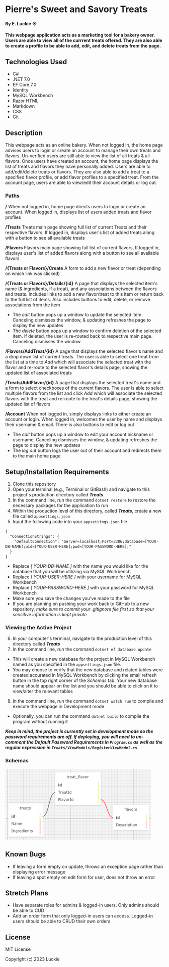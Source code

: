 # Pierre's Sweet and Savory Treats

#### By E. Luckie ☀️

#### This webpage application acts as a marketing tool for a bakery owner. Users are able to view all of the currrent treats offered. They are also able to create a profile to be able to add, edit, and delete treats from the page.

## Technologies Used

* C#
* .NET 7.0
* EF Core 7.0
* Identity
* MySQL Workbench
* Razor HTML
* Markdown
* CSS
* Git

## Description
This webpage acts as an online bakery. When not logged in, the home page advises users to login or create an account to manage their own treats and flavors. Un-verified users are still able to view the list of all treats & all flavors. Once users have created an account, the home page displays the list of treats and flavors they have personally added. Users are able to add/edit/delete treats or flavors. They are also able to add a treat to a specified flavor profile, or add flavor profiles to a specified treat. From the account page, users are able to view/edit their account details or log out.

### Paths

**/** When not logged in, home page directs users to login or create an account. When logged in, displays list of users added treats and flavor profiles

**/Treats** Treats main page showing full list of current Treats and their respective flavors. If logged in, displays user's list of added treats along with a button to see all available treats

**/Flavors** Flavors main page showing full list of current flavors, If logged in, displays user's list of added flavors along with a button to see all available flavors

**/{Treats or Flavors}/Create** A form to add a new flavor or treat (depending on which link was clicked)

**/{Treats or Flavors}/Details/{id}** A page that displays the selected item's name (& ingredients, if a treat), and any associations between the flavors and treats. Includes links to add a new flavor/treat to this item or return back to the full list of items. Also includes buttons to edit, delete, or remove associations from the item
* The _edit_ button pops up a window to update the selected item. Canceling dismisses the window, & updating refreshes the page to display the new updates
* The _delete_ button pops up a window to confirm deletion of the selected item. If deleted, the user is re-routed back to respective main page. Canceling dismisses the window

**/Flavors/AddTreat/{id}** A page that displays the selected flavor's name and a drop down list of current treats. The user is able to select one treat from the list at a time to _Add_ which will associate the selected treat with the flavor and re-route to the selected flavor's details page, showing the updated list of associated treats

**/Treats/AddFlavor/{id}** A page that displays the selected treat's name and a form to select checkboxes of the current flavors. The user is able to select multiple flavors from the list and click _Add_ which will associate the selected flavors with the treat and re-route to the treat's details page, showing the updated list of flavors

**/Account** When not logged in, simply displays links to either create an account or login. When logged in, welcomes the user by name and displays their username & email. There is also buttons to edit or log out
* The _edit_ button pops up a window to edit your account nickname or username. Canceling dismisses the window, & updating refreshes the page to display the new updates
* The _log out_ button logs the user out of their account and redirects them to the main home page



## Setup/Installation Requirements

1. Clone this repository
2. Open your terminal (e.g., Terminal or GitBash) and navigate to this project's production directory called _**Treats**_.
3. In the command line, run the command ``dotnet restore`` to restore the necessary packages for the application to run
4. Within the production level of this directory, called _**Treats**_, create a new file called ``appsettings.json``
5. Input the following code into your ``appsettings.json`` file

```
{
  "ConnectionStrings": {
    "DefaultConnection": "Server=localhost;Port=3306;database=[YOUR-DB-NAME];uid=[YOUR-USER-HERE];pwd=[YOUR-PASSWORD-HERE];"
  }
}
```
* Replace _[ YOUR-DB-NAME ]_ with the name you would like for the database that you will be utilizing via MySQL Workbench
* Replace _[ YOUR-USER-HERE ]_ with your username for MySQL Workbench
* Replace _[ YOUR-PASSWORD-HERE ]_ with your password for MySQL Workbench
* Make sure you save the changes you've made to the file
* If you are planning on pushing your work back to GitHub to a new repository, _make sure to commit your .gitignore file first so that your sensitive information is kept private_

### Viewing the Active Project
6. In your computer's terminal, navigate to the production level of this directory called _**Treats**_
7. In the command line, run the command ``dotnet ef database update``
* This will create a new database for the project in MySQL Workbench named as you specified in the ``appsettings.json`` file.
* You may choose to verify that the new database and related tables were created accurated in MySQL Workbench by clicking the small refresh button in the top right corner of the _Schemas_ tab. Your new database name should appear on the list and you should be able to click on it to view/alter the relevant tables
8. In the command line, run the command ``dotnet watch run`` to compile and execute the webpage in Development mode
* Optionally, you can run the command ``dotnet build`` to compile the program without running it

_**Keep in mind, the project is currently set in development mode so the password requirements are off. If deploying, you will need to un-comment the Default Password Requirements in ``Program.cs`` as well as the regular expression in ``Treats/ViewModels/RegisterViewModel.cs``**_

### Schemas
![screenshot of database tables displaying all properties of Flavor, all properties of Treat, and tying the connection between the 2 to a TreatFlavor table with TreatId and FlavorId being the connecting piece](Treats/wwwroot/img/schema.png)

## Known Bugs

* If leaving a form empty on update, throws an exception page rather than displaying error message
* If leaving a spot empty on edit form for user, does not throw an error

## Stretch Plans

* Have separate roles for admins & logged-in users. Only admins should be able to CUD
* Add an order form that only logged-in users can access. Logged-in users should be able to CRUD their own orders

## License

MIT License

Copyright (c) 2023 Luckie